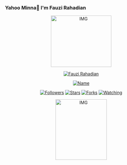 ### Yahoo Minna👋 I'm Fauzi Rahadian
<p align="center">
<img src="https://i.ibb.co/yd9WpDH/IMG-20210110-WA0240.png" alt="IMG" width="200" height="170"/>
</p>
</p>
<p align="center">
<a href="#"><img title="Fauzi Rahadian" src="https://img.shields.io/badge/Elaina-green?colorA=%23ff0000&colorB=%2307e4&style=for-the-badge"></a>
</p>
<p align="center">
<a href="https://github.com/Fauzy-Rahadian"><img title="Name" src="https://img.shields.io/badge/Name-Fauzi-orange.svg?style=for-the-badge&logo=github"></a>
</p>
<p align="center">
<a href="https://github.com/Fauzy-Rahadian"><img title="Followers" src="https://img.shields.io/github/followers/Fauzy-Rahadian?color=blue&style=flat-square"></a>
<a href="https://github.com/Fauzy-Rahadian"><img title="Stars" src="https://img.shields.io/github/stars/Fauzy-Rahadian/Fauzy-Rahadian?color=red&style=flat-square"></a>
<a href="https://github.com/Fauzy-Rahadian"><img title="Forks" src="https://img.shields.io/github/forks/Fauzy-Rahadian/Fauzy-Rahadian?color=red&style=flat-square"></a>
<a href="https://github.com/Fauzy-Rahadian"><img title="Watching" src="https://img.shields.io/github/watchers/Fauzy-Rahadian/Fauzy-Rahadian?label=Watchers&color=blue&style=flat-square"></a>
</p>


<p align="center">
<img src="https://i.ibb.co/w4XT5bT/FB-IMG-16121708465398817.jpg" alt="IMG" width="170" height="200"/>
</p>








